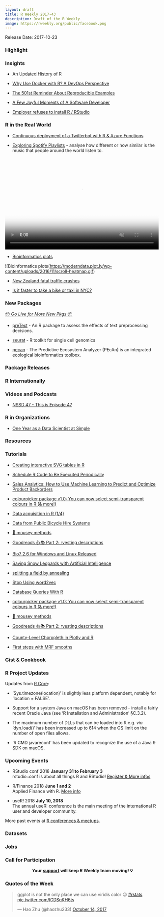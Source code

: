```yaml
---
layout: draft
title: R Weekly 2017-43
description: Draft of the R Weekly
image: https://rweekly.org/public/facebook.png
---
```


Release Date: 2017-10-23

###  Highlight


### Insights

+ [An Updated History of R](http://blog.revolutionanalytics.com/2017/10/updated-history-of-r.html)

+ [Why Use Docker with R? A DevOps Perspective](https://www.opencpu.org/posts/opencpu-with-docker/)

+ [The 501st Reminder About Reproducible Examples](https://yihui.name/en/2017/10/501st-reminder/)

+ [A Few Joyful Moments of A Software Developer](https://yihui.name/en/2017/10/joyful-moments/)

+ [Employer refuses to install R / RStudio](https://www.reddit.com/r/rstats/comments/77l17i/employer_refuses_to_install_r_rstudio/?st=j914z0g5&sh=a2070473)

###  R in the Real World

+ [Continuous deployment of a Twitterbot with R & Azure Functions](https//ewenme.rbind.io/blog/2017-10-11-meet_dumb_hardwax/)

+ [Exploring Spotify Playlists](https://ccapella.github.io/post/exploring-spotify-playlists-by-country/) - analyse how different or how similar is the music that people around the world listen to.

<video poster="https://ccapella.github.io/img/kmeanschart.png" preload="auto" autoplay="autoplay" muted="muted" loop="loop" webkit-playsinline="" style="width: 500px; height: 300px;">
    <source src="https://ccapella.github.io/img/ShinyApp.mp4" type="video/mp4">
    <img src="https://ccapella.github.io/img/kmeanschart.png" title="">
</video>

+ [Bioinformatics plots](https://moderndata.plot.ly/bioinformatics-plots-made-in-python-and-r/)

![Bioinformatics plots(https://moderndata.plot.ly/wp-content/uploads/2016/11/scroll-heatmap.gif)

+ [New Zealand fatal traffic crashes](http://ellisp.github.io/blog/2017/10/15/traffic-crashes)

+ [Is it faster to take a bike or taxi in NYC?](http://blog.revolutionanalytics.com/2017/10/bokes-taxis-nyc.html)

###  New Packages

<p class="added-hostname"><a href="https://rweekly.org/live" target="_blank" class="externalLink">📦 <i>Go Live for More New Pkgs</i> 📦</a></p>


+ [preText](https://github.com/matthewjdenny/preText) - An R package to assess the effects of text preprocessing decisions.

+ [seurat](https://github.com/satijalab/seurat) - R toolkit for single cell genomics

+ [pecan](https://github.com/PecanProject/pecan) - The Predictive Ecosystem Analyzer (PEcAn) is an integrated ecological bioinformatics toolbox.

### Package Releases




###  R Internationally



###  Videos and Podcasts

+ [NSSD 47 - This is Episode 47](http://nssdeviations.com/47-this-is-episode-47)


###  R in Organizations

+ [One Year as a Data Scientist at Simple](http://jasdumas.github.io/2017-10-17-one-year-ds/)


###  Resources



###  Tutorials

+ [Creating interactive SVG tables in R](http://moderndata.plot.ly/creating-interactive-svg-tables-in-r/)

+ [Schedule R Code to Be Executed Periodically](https://yihui.name/en/2017/10/later-recursion/)

+ [Sales Analytics: How to Use Machine Learning to Predict and Optimize Product Backorders](http://www.business-science.io/business/2017/10/16/sales_backorder_prediction.html)

+ [colourpicker package v1.0: You can now select semi-transparent colours in R (& more!)](http://deanattali.com/blog/colourpicker-update-alpha/)

+ [Data acquisition in R (1/4)](https://ikashnitsky.github.io/2017/data-acquisition-one/)

+ [Data from Public Bicycle Hire Systems](http://ropensci.org/blog/blog/2017/10/17/bikedata)

+ [🙈 mousey methods](https://maraaverick.rbind.io/2017/10/mousey-methods)

+ [Goodreads 👍📚 Part 2: rvesting descriptions](https://maraaverick.rbind.io/2017/10/goodreads-part-2)

+ [Bio7 2.6 for Windows and Linux Released](http://bio7.org/?p=2930)

+ [Saving Snow Leopards with Artificial Intelligence](http://blog.revolutionanalytics.com/2017/10/snow-leopards.html)

+ [splitting a field by annealing](https://xianblog.wordpress.com/2017/10/18/splitting-a-field-by-annealing/)

+ [Stop Using word2vec](http://multithreaded.stitchfix.com/blog/2017/10/18/stop-using-word2vec/)

+ [Database Queries With R](https://rviews.rstudio.com/2017/10/18/database-queries-with-r/)

+ [colourpicker package v1.0: You can now select semi-transparent colours in R (& more!)](https://deanattali.com/blog/colourpicker-update-alpha/)

+ [🙈 mousey methods](https://maraaverick.rbind.io/2017/10/mousey-methods/)

+ [Goodreads 👍📚 Part 2: rvesting descriptions](https://maraaverick.rbind.io/2017/10/goodreads-part-2/)

+ [County-Level Choropleth in Plotly and R](http://moderndata.plot.ly/county-level-choropleth-in-plotly-and-r/)

+ [First steps with MRF smooths](http://www.fromthebottomoftheheap.net/2017/10/19/first-steps-with-mrf-smooths/)


### Gist & Cookbook


<!--<div class="post-more-begin"></div><div class="post-more-end"></div>-->


###  R Project Updates

Updates from [R Core](http://developer.r-project.org/blosxom.cgi/R-devel/NEWS):

+ ‘Sys.timezone(location)’ is slightly less platform dependent, notably for ‘location = FALSE’.

+ Support for a system Java on macOS has been removed - install a fairly recent Oracle Java (see ‘R Installation and Administration’ §C.3.2).

+ The maximum number of DLLs that can be loaded into R e.g. _via_ ‘dyn.load()’ has been increased up to 614 when the OS limit on the number of open files allows.

+ ‘R CMD javareconf’ has been updated to recognize the use of a Java 9 SDK on macOS.

###  Upcoming Events

+ RStudio conf 2018 **January 31 to February 3** <br />
rstudio::conf is about all things R and RStudio! [Register & More infos](https://www.rstudio.com/conference/)

+ R/Finance 2018 **June 1 and 2** <br />
Applied Finance with R. [More info](http://www.rinfinance.com)

+ useR! 2018 **July 10, 2018** <br />
The annual useR! conference is the main meeting of the international R user and developer community.

More past events at [R conferences & meetups](https://conf.rweekly.org).

### Datasets



### Jobs



###  Call for Participation


<p class="hide-support added-hostname support-rweekly" style="text-align: center;font-weight: bold;">Your <a class="non-visited externalLink" href="https://www.patreon.com/rweekly" onclick="pas(this)">support</a> will keep R Weekly team moving! 💡</p>

###  Quotes of the Week

<blockquote class="twitter-tweet" data-lang="en"><p lang="en" dir="ltr">ggplot is not the only place we can use viridis color 😉 <a href="https://twitter.com/hashtag/rstats?src=hash&amp;ref_src=twsrc%5Etfw">#rstats</a> <a href="https://t.co/IGDSqKH6ts">pic.twitter.com/IGDSqKH6ts</a></p>&mdash; Hao Zhu (@haozhu233) <a href="https://twitter.com/haozhu233/status/919343119308611584?ref_src=twsrc%5Etfw">October 14, 2017</a></blockquote>
<script async src="//platform.twitter.com/widgets.js" charset="utf-8"></script>
